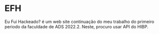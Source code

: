 # EFH
Eu Fui Hackeado? é um web site continuação do meu trabalho do primeiro periodo da faculdade de ADS 2022.2. Neste, procuro usar API do HIBP.
